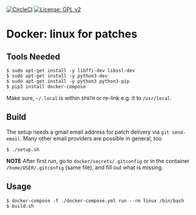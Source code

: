 [![CircleCI](https://circleci.com/gh/Rubusch/docker__linux.svg?style=shield)](https://circleci.com/gh/Rubusch/docker__linux)
[![License: GPL v2](https://img.shields.io/badge/License-GPL%20v2-blue.svg)](https://www.gnu.org/licenses/old-licenses/gpl-2.0.en.html)


# Docker: linux for patches


## Tools Needed

```
$ sudo apt-get install -y libffi-dev libssl-dev
$ sudo apt-get install -y python3-dev
$ sudo apt-get install -y python3 python3-pip
$ pip3 install docker-compose
```

Make sure, ``~/.local`` is within ``$PATH`` or re-link e.g. it to ``/usr/local``.  


## Build

The setup needs a gmail email address for patch delivery via ``git send-email``. Many other email providers are possible in general, too  

```
$ ./setup.sh
```

**NOTE** After first run, go to ``docker/secrets/.gitconfig`` or in the container ``/home/USER/.gitconfig`` (same file), and fill out what is missing.  


## Usage

```
$ docker-compose -f ./docker-compose.yml run --rm linux /bin/bash
$ build.sh
```
